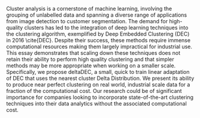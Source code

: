 Cluster analysis is a cornerstone of machine learning, involving the grouping of unlabelled data and spanning a diverse range of applications from image detection to customer segmentation. The demand for high-quality clusters has led to the integration of deep learning techniques into the clustering algorithm, exemplified by Deep Embedded Clustering (DEC) in 2016 \cite{DEC}. Despite their success, these methods require immense computational resources making them largely impractical for industrial use. This essay demonstrates that scaling down these techniques does not retain their ability to perform high quality clustering and that simpler methods may be more appropriate when working on a smaller scale. Specifically, we propose deltaDEC, a small, quick to train linear adaptation of DEC that uses the nearest cluster Delta Distribution. We present its ability to produce near perfect clustering on real world, industrial scale data for a fraction of the computational cost. Our research could be of significant importance for companies looking to incorporate state-of-the-art clustering techniques into their data analytics without the associated computational cost.  
